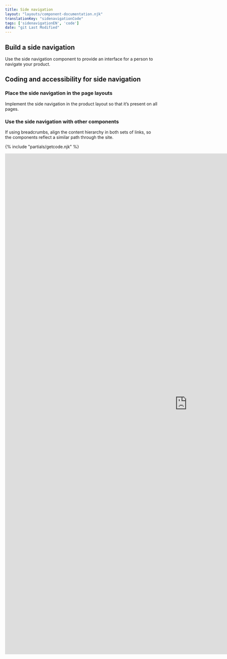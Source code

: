 ```yaml
---
title: Side navigation
layout: "layouts/component-documentation.njk"
translationKey: "sidenavigationCode"
tags: ['sidenavigationEN', 'code']
date: "git Last Modified"
---
```


## Build a side navigation

Use the side navigation component to provide an interface for a person to navigate your product.

## Coding and accessibility for side navigation

### Place the side navigation in the page layouts

Implement the side navigation in the product layout so that it’s present on all pages.

### Use the side navigation with other components

If using breadcrumbs, align the content hierarchy in both sets of links, so the components reflect a similar path through the site.

{% include "partials/getcode.njk" %}

<iframe
  title="Overview of gcds-side-nav properties and events."
  src="https://cds-snc.github.io/gcds-components/iframe.html?viewMode=docs&demo=true&singleStory=true&id=components-side-navigation--events-properties"
  width="1200"
  height="1650"
  style="display: block; margin: 0 auto;"
  frameBorder="0"
  allow="clipboard-write"
></iframe>
